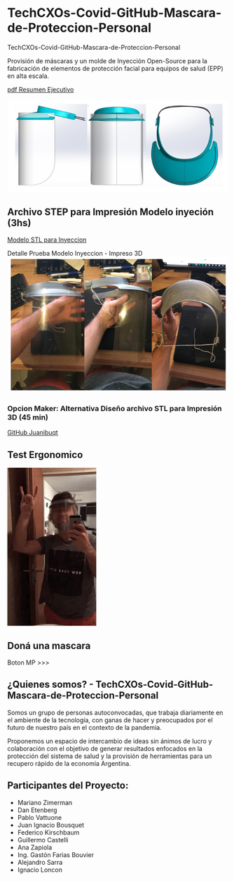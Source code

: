 # TechCXOs-Covid-GitHub-Mascara-de-Proteccion-Personal
 TechCXOs-Covid-GitHub-Mascara-de-Proteccion-Personal
 
Provisión de máscaras y un molde de Inyección Open-Source para la fabricación de elementos de protección facial para equipos de salud (EPP) en alta escala. 

 [pdf Resumen Ejecutivo](https://github.com/TechCXOs-COVID19/TechCXOs-Covid-Mascaras-GitHub/blob/master/Mascaras%20Publico%20TechCXOs%20-%20COVID19%20V2.pdf)

 ![vbanner](https://github.com/TechCXOs-COVID19/TechCXOs-Covid-Mascaras-GitHub/blob/master/Imagenes/banner.PNG)

  ## Archivo STEP para Impresión Modelo inyeción (3hs)
 [Modelo STL para Inyeccion](https://github.com/TechCXOs-COVID19/TechCXOs-Covid-Mascaras-GitHub/blob/master/Modelo%20STEP/20200403_Faceshield_V8.STEP)
 
 Detalle Prueba Modelo Inyeccion - Impreso 3D
 ![vbanner](https://github.com/TechCXOs-COVID19/TechCXOs-Covid-Mascaras-GitHub/blob/master/Imagenes/banner2.PNG)
 
  ### Opcion Maker: Alternativa Diseño archivo STL para Impresión 3D (45 min)

[GitHub Juanibuqt](https://github.com/juanibuqt/covid19-resources)
 
  ## Test Ergonomico
  ![TestErgo](https://github.com/TechCXOs-COVID19/TechCXOs-Covid-Mascaras-GitHub/blob/master/Imagenes/GIF-2020-04-03-20-41-11.gif)
 
 
 ## Doná una mascara

Boton MP >>>

## ¿Quienes somos? - TechCXOs-Covid-GitHub-Mascara-de-Proteccion-Personal
Somos un grupo de personas autoconvocadas, que trabaja diariamente en el ambiente de la tecnología, con ganas de hacer y preocupados por el futuro de nuestro país en el contexto de la pandemia.

Proponemos un espacio de intercambio de ideas sin ánimos de lucro y colaboración con el objetivo de generar resultados enfocados en la protección del sistema de salud y la provisión de herramientas para un recupero rápido de la economía Argentina.

## Participantes del Proyecto:

* Mariano Zimerman 
* Dan Etenberg
* Pablo Vattuone
* Juan Ignacio Bousquet 
* Federico Kirschbaum
* Guillermo Castelli
* Ana Zapiola
* Ing. Gastón Farias Bouvier
* Alejandro Sarra
* Ignacio Loncon

